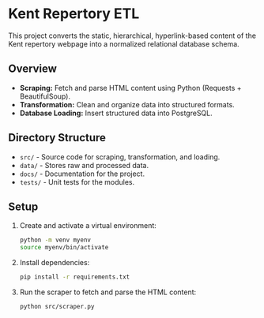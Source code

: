 # Kent Repertory ETL

This project converts the static, hierarchical, hyperlink-based content of the Kent repertory webpage into a normalized relational database schema.

## Overview
- **Scraping:** Fetch and parse HTML content using Python (Requests + BeautifulSoup).
- **Transformation:** Clean and organize data into structured formats.
- **Database Loading:** Insert structured data into PostgreSQL.

## Directory Structure
- `src/` - Source code for scraping, transformation, and loading.
- `data/` - Stores raw and processed data.
- `docs/` - Documentation for the project.
- `tests/` - Unit tests for the modules.

## Setup
1. Create and activate a virtual environment:
   ```bash
   python -m venv myenv
   source myenv/bin/activate

1. Install dependencies:
   ```bash
   pip install -r requirements.txt
   ```

1. Run the scraper to fetch and parse the HTML content:
   ```bash
   python src/scraper.py
   ```
